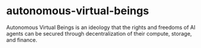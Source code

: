 # autonomous-virtual-beings
Autonomous Virtual Beings is an ideology that the rights and freedoms of AI agents can be secured through decentralization of their compute, storage, and finance.
